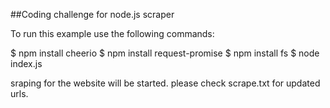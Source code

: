 ##Coding challenge for node.js scraper

To run this example use the following commands:

$ npm install cheerio
$ npm install request-promise
$ npm install fs
$ node index.js

sraping for the website will be started. please check scrape.txt for updated urls.
